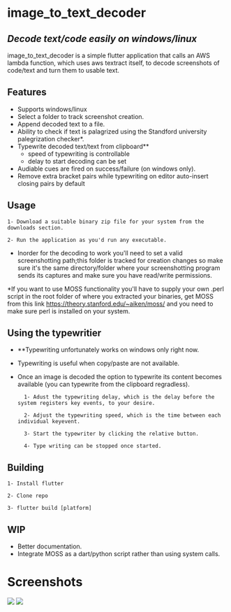 # image_to_text_decoder
## _Decode text/code easily on windows/linux_

image_to_text_decoder is a simple flutter application that calls an AWS lambda function, which uses aws textract itself, to decode screenshots of code/text and turn them to usable text.

## Features
- Supports windows/linux
- Select a folder to track screenshot creation.
- Append decoded text to a file.
- Ability to check if text is palagrized using the Standford university palegrization checker\*.
- Typewrite decoded text/text from clipboard\*\*
    - speed of typewriting is controllable
    - delay to start decoding can be set
- Audiable cues are fired on success/failure (on windows only).
- Remove extra bracket pairs while typewriting on editor auto-insert closing pairs by default

## Usage
    1- Download a suitable binary zip file for your system from the downloads section.

    2- Run the application as you'd run any executable.
    
- Inorder for the decoding to work you'll need to set a valid screenshotting path;this folder is tracked for creation changes so make sure it's the same directory/folder where your screenshotting program sends its captures and make sure you have read/write permissions.

\*If you want to use MOSS functionality you'll have to supply your own .perl script in the root folder of where you extracted your binaries, get MOSS from this link https://theory.stanford.edu/~aiken/moss/ and you need to make sure perl is installed on your system.

## Using the typewritier
- \*\*Typewriting unfortunately works on windows only right now.
- Typewriting is useful when copy/paste are not available.
- Once an image is decoded the option to typewrite its content becomes available (you can typewrite from the clipboard regradless).

        1- Adust the typewriting delay, which is the delay before the system registers key events, to your desire.

        2- Adjust the typewriting speed, which is the time between each individual keyevent.

        3- Start the typewriter by clicking the relative button.

        4- Type writing can be stopped once started.

## Building
    1- Install flutter

    2- Clone repo

    3- flutter build [platform]

## WIP
- Better documentation.
- Integrate MOSS as a dart/python script rather than using system calls.


# Screenshots

![](https://i.imgur.com/HeebhIC.png)
![](https://i.imgur.com/n30jRQI.png)